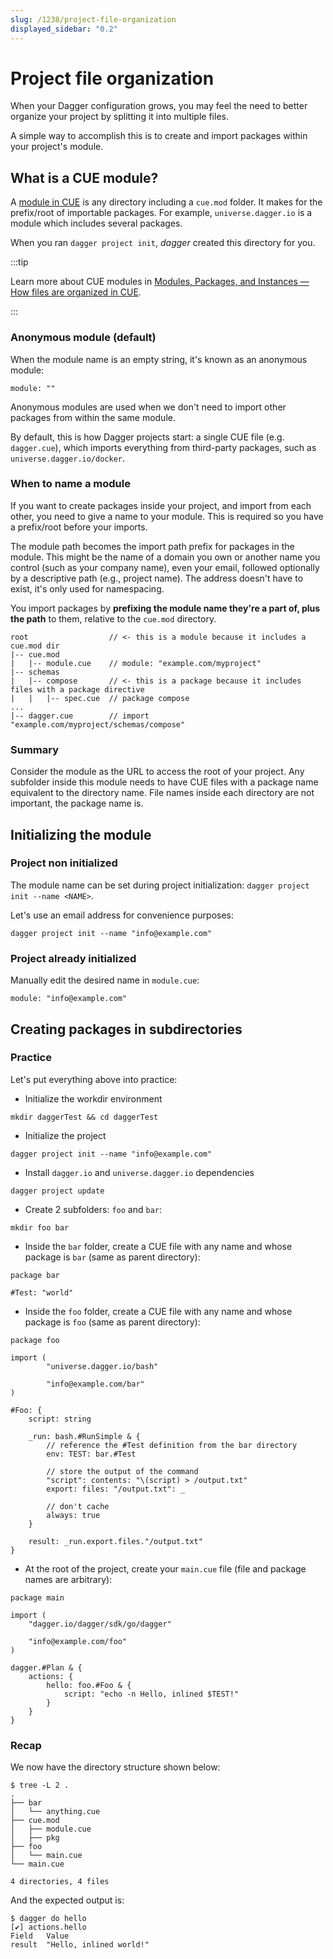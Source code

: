 ```yaml
---
slug: /1238/project-file-organization
displayed_sidebar: "0.2"
---
```


# Project file organization

When your Dagger configuration grows, you may feel the need to better organize your project by splitting it into multiple files.

A simple way to accomplish this is to create and import packages within your project's module.

## What is a CUE module?

A [module in CUE](https://cuelang.org/docs/concepts/packages/#modules) is any directory including a `cue.mod` folder. It makes for the prefix/root of importable packages. For example, `universe.dagger.io` is a module which includes several packages.

When you ran `dagger project init`, *dagger* created this directory for you.

:::tip

Learn more about CUE modules in [Modules, Packages, and Instances — How files are organized in CUE](https://cuelang.org/docs/concepts/packages/).

:::

### Anonymous module (default)

When the module name is an empty string, it's known as an anonymous module:

```cue title="cue.mod/module.cue"
module: ""
```

Anonymous modules are used when we don't need to import other packages from within the same module.

By default, this is how Dagger projects start: a single CUE file (e.g. `dagger.cue`), which imports everything from third-party packages, such as `universe.dagger.io/docker`.

### When to name a module

If you want to create packages inside your project, and import from each other, you need to give a name to your module. This is required so you have a prefix/root before your imports.

The module path becomes the import path prefix for packages in the module. This might be the name of a domain you own or another name you control (such as your company name), even your email, followed optionally by a descriptive path (e.g., project name). The address doesn't have to exist, it's only used for namespacing.

You import packages by **prefixing the module name they're a part of, plus the path** to them, relative to the `cue.mod` directory.

```console
root                  // <- this is a module because it includes a cue.mod dir
|-- cue.mod
|   |-- module.cue    // module: "example.com/myproject"
|-- schemas
|   |-- compose       // <- this is a package because it includes files with a package directive
|   |   |-- spec.cue  // package compose
...
|-- dagger.cue        // import "example.com/myproject/schemas/compose"
```

### Summary

Consider the module as the URL to access the root of your project. Any subfolder inside this module needs to have CUE files with a package name equivalent to the directory name. File names inside each directory are not important, the package name is.

## Initializing the module

### Project non initialized

The module name can be set during project initialization: `dagger project init --name <NAME>`.

Let's use an email address for convenience purposes:

```console
dagger project init --name "info@example.com"
```

### Project already initialized

Manually edit the desired name in `module.cue`:

```cue title="cue.mod/module.cue"
module: "info@example.com"
```

## Creating packages in subdirectories

### Practice

Let's put everything above into practice:

- Initialize the workdir environment

```console
mkdir daggerTest && cd daggerTest
```

- Initialize the project

```console
dagger project init --name "info@example.com"
```

- Install `dagger.io` and `universe.dagger.io` dependencies

```console
dagger project update
```

- Create 2 subfolders: `foo` and `bar`:

```console
mkdir foo bar
```

- Inside the `bar` folder, create a CUE file with any name and whose package is `bar` (same as parent directory):

```cue title="bar/anything.cue"
package bar

#Test: "world"
```

- Inside the `foo` folder, create a CUE file with any name and whose package is `foo` (same as parent directory):

```cue title="foo/main.cue"
package foo

import (
        "universe.dagger.io/bash"

        "info@example.com/bar"
)

#Foo: {
    script: string

    _run: bash.#RunSimple & {
        // reference the #Test definition from the bar directory
        env: TEST: bar.#Test

        // store the output of the command
        "script": contents: "\(script) > /output.txt"
        export: files: "/output.txt": _

        // don't cache
        always: true
    }

    result: _run.export.files."/output.txt"
}
```

- At the root of the project, create your `main.cue` file (file and package names are arbitrary):

```cue title="main.cue"
package main

import (
    "dagger.io/dagger/sdk/go/dagger"

    "info@example.com/foo"
)

dagger.#Plan & {
    actions: {
        hello: foo.#Foo & {
            script: "echo -n Hello, inlined $TEST!"
        }
    }
}
```

### Recap

We now have the directory structure shown below:

```console
$ tree -L 2 .
.
├── bar
│   └── anything.cue
├── cue.mod
│   ├── module.cue
│   ├── pkg
├── foo
│   └── main.cue
└── main.cue

4 directories, 4 files
```

And the expected output is:

```console
$ dagger do hello
[✔] actions.hello
Field   Value
result  "Hello, inlined world!"
```
